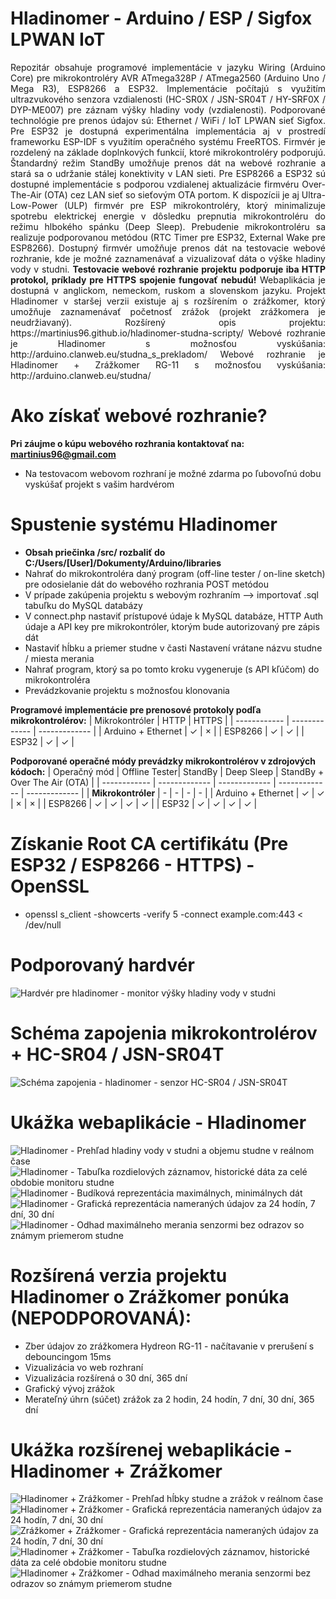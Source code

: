 # Hladinomer - Arduino / ESP / Sigfox LPWAN IoT
<p align="justify">
Repozitár obsahuje programové implementácie v jazyku Wiring (Arduino Core) pre mikrokontroléry AVR ATmega328P / ATmega2560 (Arduino Uno / Mega R3), ESP8266 a ESP32.
Implementácie počítajú s využitím ultrazvukového senzora vzdialenosti (HC-SR0X / JSN-SR04T / HY-SRF0X / DYP-ME007) pre záznam výšky hladiny vody (vzdialenosti). 
Podporované technológie pre prenos údajov sú: Ethernet / WiFi / IoT LPWAN sieť Sigfox.
Pre ESP32 je dostupná experimentálna implementácia aj v prostredí frameworku ESP-IDF s využitím operačného systému FreeRTOS.
Firmvér je rozdelený na základe doplnkových funkcií, ktoré mikrokontroléry podporujú.
Štandardný režim StandBy umožňuje prenos dát na webové rozhranie a stará sa o udržanie stálej konektivity v LAN sieti.
Pre ESP8266 a ESP32 sú dostupné implementácie s podporou vzdialenej aktualizácie firmvéru Over-The-Air (OTA) cez LAN sieť so sieťovým OTA portom.
K dispozícii je aj Ultra-Low-Power (ULP) firmvér pre ESP mikrokontroléry, ktorý minimalizuje spotrebu elektrickej energie v dôsledku prepnutia mikrokontroléru do režimu hlbokého spánku (Deep Sleep). 
Prebudenie mikrokontroléru sa realizuje podporovanou metódou (RTC Timer pre ESP32, External Wake pre ESP8266).
Dostupný firmvér umožňuje prenos dát na testovacie webové rozhranie, kde je možné zaznamenávať a vizualizovať dáta o výške hladiny vody v studni.
<b>Testovacie webové rozhranie projektu podporuje iba HTTP protokol, príklady pre HTTPS spojenie fungovať nebudú!</b>
Webaplikácia je dostupná v anglickom, nemeckom, ruskom a slovenskom jazyku.
Projekt Hladinomer v staršej verzii existuje aj s rozšírením o zrážkomer, ktorý umožňuje zaznamenávať početnosť zrážok (projekt zrážkomera je neudržiavaný).
Rozšírený opis projektu: https://martinius96.github.io/hladinomer-studna-scripty/
Webové rozhranie je Hladinomer s možnosťou vyskúšania: http://arduino.clanweb.eu/studna_s_prekladom/
Webové rozhranie je Hladinomer + Zrážkomer RG-11 s možnosťou vyskúšania: http://arduino.clanweb.eu/studna/
</p>

# Ako získať webové rozhranie?
**Pri záujme o kúpu webového rozhrania kontaktovať na: martinius96@gmail.com**
* Na testovacom webovom rozhraní je možné zdarma po ľubovoľnú dobu vyskúšať projekt s vašim hardvérom

# Spustenie systému Hladinomer
* **Obsah priečinka /src/ rozbaliť do C:/Users/[User]/Dokumenty/Arduino/libraries**
* Nahrať do mikrokontroléra daný program (off-line tester / on-line sketch) pre odosielanie dát do webového rozhrania POST metódou
* V prípade zakúpenia projektu s webovým rozhraním --> importovať .sql tabuľku do MySQL databázy
* V connect.php nastaviť prístupové údaje k MySQL databáze, HTTP Auth údaje a API key pre mikrokontróler, ktorým bude autorizovaný pre zápis dát
* Nastaviť hĺbku a priemer studne v časti Nastavení vrátane názvu studne / miesta merania
* Nahrať program, ktorý sa po tomto kroku vygeneruje (s API kľúčom) do mikrokontroléra
* Prevádzkovanie projektu s možnosťou klonovania

**Programové implementácie pre prenosové protokoly podľa mikrokontrolérov:**
| Mikrokontróler | HTTP | HTTPS |
| ------------ | ------------- | ------------- |
| Arduino + Ethernet | ✓ | × |
| ESP8266 | ✓ | ✓ |
| ESP32 | ✓ | ✓ |

**Podporované operačné módy prevádzky mikrokontrolérov v zdrojových kódoch:**
| Operačný mód | Offline Tester| StandBy | Deep Sleep | StandBy + Over The Air (OTA) |
| ------------ | ------------- | ------------- | ------------- | ------------- |
| **Mikrokontróler** | - | - | - | - |
| Arduino + Ethernet | ✓ | ✓ | × | × |
| ESP8266 | ✓ | ✓ | ✓ | ✓ |
| ESP32 | ✓ | ✓ | ✓ | ✓ |

# Získanie Root CA certifikátu (Pre ESP32 / ESP8266 - HTTPS) - OpenSSL
* openssl s_client -showcerts -verify 5 -connect example.com:443 < /dev/null

# Podporovaný hardvér
![Hardvér pre hladinomer - monitor výšky hladiny vody v studni](https://i.imgur.com/RqUwKbw.jpg)
# Schéma zapojenia mikrokontrolérov + HC-SR04 / JSN-SR04T
![Schéma zapojenia - hladinomer - senzor HC-SR04 / JSN-SR04T](https://i.imgur.com/O7QYERr.png)
# Ukážka webaplikácie - Hladinomer
![Hladinomer - Prehľad hladiny vody v studni a objemu studne v reálnom čase](https://i.imgur.com/gHbErg5.gif)
![Hladinomer - Tabuľka rozdielových záznamov, historické dáta za celé obdobie monitoru studne](https://i.imgur.com/SdDbSvn.png)
![Hladinomer - Budíková reprezentácia maximálnych, minimálnych dát](https://i.imgur.com/Rido0yn.png)
![Hladinomer - Grafická reprezentácia nameraných údajov za 24 hodín, 7 dní, 30 dní](https://i.imgur.com/k1DgXgY.png)
![Hladinomer - Odhad maximálneho merania senzormi bez odrazov so známym priemerom studne](https://i.imgur.com/vtg6NpT.png)

# Rozšírená verzia projektu Hladinomer o Zrážkomer ponúka (NEPODPOROVANÁ):
* Zber údajov zo zrážkomera Hydreon RG-11 - načítavanie v prerušení s debouncingom 15ms
* Vizualizácia vo web rozhraní
* Vizualizácia rozšírená o 30 dní, 365 dní
* Grafický vývoj zrážok
* Merateľný úhrn (súčet) zrážok za 2 hodin, 24 hodín, 7 dní, 30 dní, 365 dní

# Ukážka rozšírenej webaplikácie - Hladinomer + Zrážkomer
![Hladinomer + Zrážkomer - Prehľad hĺbky studne a zrážok v reálnom čase](https://i.imgur.com/AQI6Zz2.png)
![Hladinomer + Zrážkomer - Grafická reprezentácia nameraných údajov za 24 hodín, 7 dní, 30 dní](https://i.imgur.com/HjrBQTO.png)
![Zrážkomer + Zrážkomer - Grafická reprezentácia nameraných údajov za 24 hodín, 7 dní, 30 dní](https://i.imgur.com/HadPs1L.png)
![Hladinomer + Zrážkomer - Tabuľka rozdielových záznamov, historické dáta za celé obdobie monitoru studne](https://i.imgur.com/NAL0cNG.png)
![Hladinomer + Zrážkomer - Odhad maximálneho merania senzormi bez odrazov so známym priemerom studne](https://i.imgur.com/svIAGZb.png)

